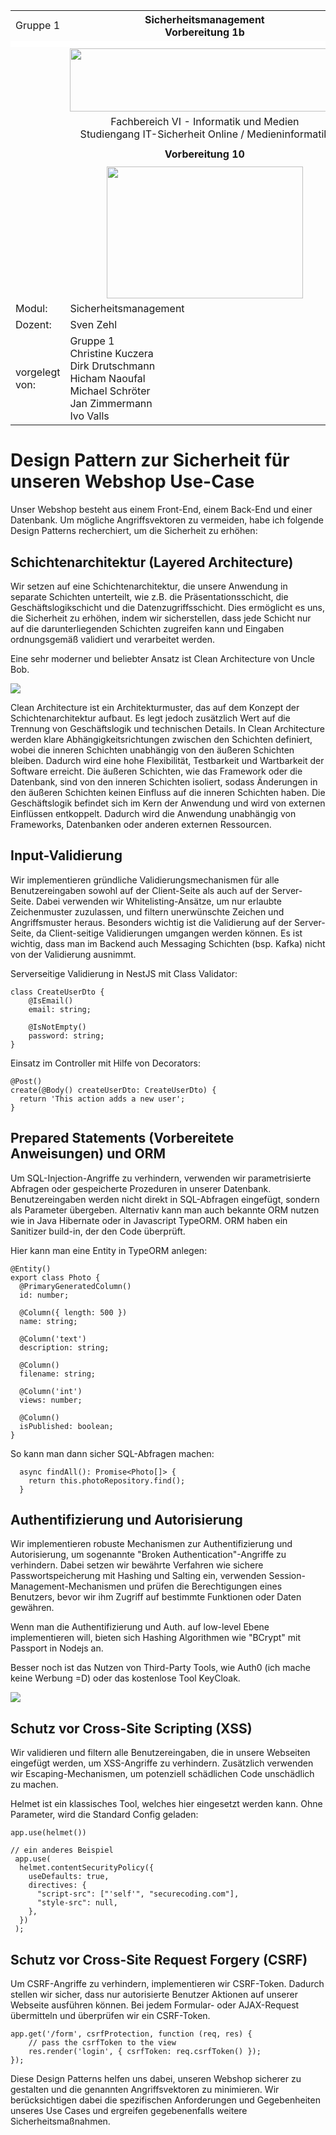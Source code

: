   <style>
    table, tr, td {
        border-collapse: collapse !important;
    border: none !important;
}
.centered{
    align:"center";
}
.blank_row
{
    height: 10px !important; /* overwrites any other rules */
    background-color: #FFFFFF;
}
    </style>
   <table width="100%" cellspacing="0" cellpadding="0" style="border:none;">
      <tbody>
        <tr>
          <td>Gruppe 1</td>
          <th>Sicherheitsmanagement<br />Vorbereitung 1b</th>
          <td>24.04.2023</td>
        </tr>
        <tr class="blank_row">
              <td colspan="3"></td>
        </tr>
        <tr>
          <td><br /><br /><br /></td>
          <td align="center">
            <img
              src="./Assets/bht-logo.png"
              style="height:2.66cm;width:11.4cm;"
            />
          </td>
          <td></td>
        </tr>       
        <tr>
          <td></td>
          <td align="center">
            Fachbereich VI - Informatik und Medien<br />Studiengang
            IT-Sicherheit Online / Medieninformatik
          </td>
          <td></td>
        </tr>
        <tr align="center">
          <td></td>
          <td style="font-weight:bold; padding:8px">Vorbereitung 10</td>
          <td></td>
        </tr>
        <tr>
          <td></td>
          <td align="center">
            <img
              src="./Assets/pareto-logo.jpg"
            style="height:5.6cm;width:8.31cm;"
            />
          </td>
          <td></td>
        </tr>
        <tr>
          <td>Modul:</td>
          <td>Sicherheitsmanagement</td>
          <td></td>
        </tr>
        <tr>
          <td>Dozent:</td>
          <td>Sven Zehl</td>
          <td></td>
        </tr>
        <tr>
          <td>vorgelegt von:</td>
          <td>
            Gruppe 1<br />Christine Kuczera<br />Dirk Drutschmann<br />Hicham
            Naoufal<br />Michael Schröter<br />Jan Zimmermann<br />Ivo Valls
          </td>
          <td></td>
        </tr>
      </tbody>
    </table>
<div style="page-break-after: always">
<h1>Design Pattern zur Sicherheit für unseren Webshop Use-Case</h1>

Unser Webshop besteht aus einem Front-End, einem Back-End und einer Datenbank. Um mögliche Angriffsvektoren zu vermeiden,
habe ich folgende Design Patterns recherchiert, um die Sicherheit zu erh&ouml;hen:

<h2>Schichtenarchitektur (Layered Architecture)</h2>
<p>Wir setzen auf eine Schichtenarchitektur, die unsere Anwendung in separate Schichten unterteilt, wie z.B. die 
Präsentationsschicht, die Geschäftslogikschicht und die Datenzugriffsschicht. Dies ermöglicht es uns, die Sicherheit zu 
erhöhen, indem wir sicherstellen, dass jede Schicht nur auf die darunterliegenden Schichten zugreifen kann und Eingaben 
ordnungsgemäß validiert und verarbeitet werden.</p>

Eine sehr moderner und beliebter Ansatz ist Clean Architecture von Uncle Bob. 

<img src="./Assets/clean-architecture.png" />

<p>Clean Architecture ist ein Architekturmuster, das auf dem Konzept der Schichtenarchitektur aufbaut. Es legt jedoch 
zusätzlich Wert auf die Trennung von Geschäftslogik und technischen Details. In Clean Architecture werden klare 
Abhängigkeitsrichtungen zwischen den Schichten definiert, wobei die inneren Schichten unabhängig von den äußeren 
Schichten bleiben. Dadurch wird eine hohe Flexibilität, Testbarkeit und Wartbarkeit der Software erreicht. 
Die äußeren Schichten, wie das Framework oder die Datenbank, sind von den inneren Schichten isoliert, sodass Änderungen 
in den äußeren Schichten keinen Einfluss auf die inneren Schichten haben. Die Geschäftslogik befindet sich im Kern der 
Anwendung und wird von externen Einflüssen entkoppelt. Dadurch wird die Anwendung unabhängig von Frameworks, Datenbanken
oder anderen externen Ressourcen.</p>

<h2>Input-Validierung</h2>

Wir implementieren gründliche Validierungsmechanismen für alle Benutzereingaben sowohl auf der Client-Seite als auch auf
der Server-Seite. Dabei verwenden wir Whitelisting-Ansätze, um nur erlaubte Zeichenmuster zuzulassen, und filtern 
unerwünschte Zeichen und Angriffsmuster heraus. Besonders wichtig ist die Validierung auf der Server-Seite, da 
Client-seitige Validierungen umgangen werden können. Es ist wichtig, dass man im Backend auch Messaging Schichten (bsp. Kafka)
nicht von der Validierung ausnimmt.

Serverseitige Validierung in NestJS mit Class Validator:

```
class CreateUserDto {
    @IsEmail()
    email: string;

    @IsNotEmpty()
    password: string;
}
```

Einsatz im Controller mit Hilfe von Decorators:

```
@Post()
create(@Body() createUserDto: CreateUserDto) {
  return 'This action adds a new user';
}
```

<h2>Prepared Statements (Vorbereitete Anweisungen) und ORM</h2>

Um SQL-Injection-Angriffe zu verhindern, verwenden wir parametrisierte Abfragen oder gespeicherte Prozeduren in unserer 
Datenbank. Benutzereingaben werden nicht direkt in SQL-Abfragen eingefügt, sondern als Parameter übergeben. Alternativ 
kann man auch bekannte ORM nutzen wie in Java Hibernate oder in Javascript TypeORM. ORM haben ein Sanitizer build-in, der
den Code &uuml;berpr&uuml;ft.

Hier kann man eine Entity in TypeORM anlegen:
```
@Entity()
export class Photo {
  @PrimaryGeneratedColumn()
  id: number;

  @Column({ length: 500 })
  name: string;

  @Column('text')
  description: string;

  @Column()
  filename: string;

  @Column('int')
  views: number;

  @Column()
  isPublished: boolean;
}
```
So kann man dann sicher SQL-Abfragen machen:

```
  async findAll(): Promise<Photo[]> {
    return this.photoRepository.find();
  }
```

<h2>Authentifizierung und Autorisierung</h2>

Wir implementieren robuste Mechanismen zur Authentifizierung und Autorisierung, um sogenannte 
"Broken Authentication"-Angriffe zu verhindern. Dabei setzen wir bewährte Verfahren wie sichere Passwortspeicherung 
mit Hashing und Salting ein, verwenden Session-Management-Mechanismen und prüfen die Berechtigungen eines Benutzers, 
bevor wir ihm Zugriff auf bestimmte Funktionen oder Daten gewähren. 

Wenn man die Authentifizierung und Auth. auf low-level
Ebene implementieren will, bieten sich Hashing Algorithmen wie "BCrypt" mit Passport in Nodejs an.

Besser noch ist das Nutzen von Third-Party Tools, wie Auth0 (ich mache keine Werbung =D) oder das kostenlose Tool KeyCloak.

<img src="Assets/keycloak.png" />


<h2>Schutz vor Cross-Site Scripting (XSS)</h2>

Wir validieren und filtern alle Benutzereingaben, die in unsere Webseiten 
eingefügt werden, um XSS-Angriffe zu verhindern. Zusätzlich verwenden wir Escaping-Mechanismen, um potenziell 
schädlichen Code unschädlich zu machen.

Helmet ist ein klassisches Tool, welches hier eingesetzt werden kann. Ohne Parameter, wird die Standard Config geladen:

```
app.use(helmet())

// ein anderes Beispiel
 app.use(
  helmet.contentSecurityPolicy({
    useDefaults: true,
    directives: {
      "script-src": ["'self'", "securecoding.com"],
      "style-src": null,
    },
  })
 );
```

<h2>Schutz vor Cross-Site Request Forgery (CSRF)</h2>
Um CSRF-Angriffe zu verhindern, implementieren wir CSRF-Token. Dadurch stellen wir sicher, dass nur autorisierte Benutzer
Aktionen auf unserer Webseite ausführen können. Bei jedem Formular- oder AJAX-Request übermitteln und überprüfen wir ein
CSRF-Token.

```
app.get('/form', csrfProtection, function (req, res) {
    // pass the csrfToken to the view
    res.render('login', { csrfToken: req.csrfToken() });
});
```

Diese Design Patterns helfen uns dabei, unseren Webshop sicherer zu gestalten und die genannten Angriffsvektoren zu 
minimieren. Wir berücksichtigen dabei die spezifischen Anforderungen und Gegebenheiten unseres Use Cases und ergreifen 
gegebenenfalls weitere Sicherheitsmaßnahmen.

</div>
